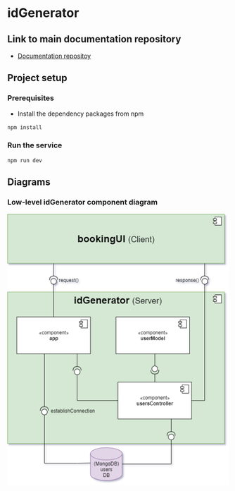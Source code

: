 # idGenerator

## Link to main documentation repository

- [Documentation repositoy](https://git.chalmers.se/courses/dit355/2020/group-2/documentation)

## Project setup

### Prerequisites

- Install the dependency packages from npm
``` 
npm install
```

### Run the service
```
npm run dev
```
## Diagrams

### Low-level idGenerator component diagram

![Component Diagram](documentation/diagrams/componentIdGenerator-v2.png)
